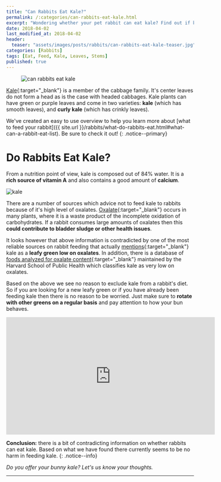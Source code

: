 ```yaml
---
title: "Can Rabbits Eat Kale?"
permalink: /:categories/can-rabbits-eat-kale.html
excerpt: "Wondering whether your pet rabbit can eat kale? Find out if kale is healthy for your bunny and learn some tips on how to feed it."
date: 2018-04-02
last_modified_at: 2018-04-02
header:
  teaser: "assets/images/posts/rabbits/can-rabbits-eat-kale-teaser.jpg"
categories: [Rabbits]
tags: [Eat, Feed, Kale, Leaves, Stems]
published: true
---
```


<figure>
  <img src="{{ site.url }}/assets/images/posts/rabbits/can-rabbits-eat-kale.jpg" alt="can rabbits eat kale" class="title-banner">
</figure>

[Kale](https://www.bbcgoodfood.com/glossary/kale){:target="_blank"} is a member of the cabbage family. It's center leaves do not form a head as is the case with headed cabbages. Kale plants can have green or purple leaves and come in two varieties: **kale** (which has smooth leaves), and **curly kale** (which has crinkly leaves).

We've created an easy to use overview to help you learn more about [what to feed your rabbit]({{ site.url }}/rabbits/what-do-rabbits-eat.html#what-can-a-rabbit-eat-list). Be sure to check it out!
{: .notice--primary}

# Do Rabbits Eat Kale?

From a nutrition point of view, kale is composed out of 84% water. It is a **rich source of vitamin A** and also contains a good amount of **calcium**.

<img src="{{ site.url }}/assets/images/posts/food/kale.jpg" alt="kale" class="align-right">

There are a number of sources which advice not to feed kale to rabbits because of it's high level of oxalates. [Oxalate](https://en.wikipedia.org/wiki/Oxalate#Occurrence_in_nature){:target="_blank"} occurs in many plants, where it is a waste product of the incomplete oxidation of carbohydrates. If a rabbit consumes large amounts of oxalates then this **could contribute to bladder sludge or other health issues**.

It looks however that above information is contradicted by one of the most reliable sources on rabbit feeding that actually [mentions](http://rabbit.org/suggested-vegetables-and-fruits-for-a-rabbit-diet/){:target="_blank"} kale as a **leafy green low on oxalates**. In addition, there is a database of [foods analyzed for oxalate content](https://regepi.bwh.harvard.edu/health/Oxalate/files){:target="_blank"} maintained by the Harvard School of Public Health which classifies kale as very low on oxalates.

Based on the above we see no reason to exclude kale from a rabbit's diet. So if you are looking for a new leafy green or if you have already been feeding kale then there is no reason to be worried. Just make sure to **rotate with other greens on a regular basis** and pay attention to how your bun behaves.

<iframe width="560" height="315" src="https://www.youtube.com/embed/l3FZ3aLoDWg" frameborder="0"></iframe>

**Conclusion:** there is a bit of contradicting information on whether rabbits can eat kale. Based on what we have found there currently seems to be no harm in feeding kale.
{: .notice--info}

_Do you offer your bunny kale? Let's us know your thoughts._

---
